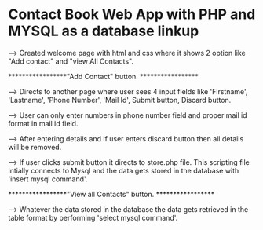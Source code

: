 # Contact Book Web App with PHP and MYSQL as a database linkup


--> Created welcome page with html and css  where it shows 2 option like "Add contact" and "view All Contacts".

*****************"Add Contact" button. *****************

--> Directs to another page where user sees 4 input fields like 'Firstname', 'Lastname', 'Phone Number', 'Mail Id', Submit button, Discard button.

--> User can only enter numbers in phone number field and proper mail id format in mail id field.

--> After entering details and if user enters discard button then all details will be removed.

--> If user clicks submit button it directs to store.php file. This scripting file intially connects to Mysql and the data gets stored in the database with 'insert mysql command'.



*****************"View all  Contacts" button. *****************

--> Whatever the data stored in the database the data gets retrieved in the table format by performing 'select mysql command'.
